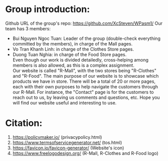 # Group introduction:
Github URL of the group's repo: https://github.com/XcSteven/WPasm1/
Our team has 3 members:
- Bui Nguyen Ngoc Tuan: Leader of the group (double-check everything committed by the members), in charge of the Mall pages.
- Vo Tran Khanh Linh: in charge of the Clothes Store pages.
- Duong Tuan Nghia: in charge of the Food Store pages. </br>
Even though our work is divided detailedly, cross-helping among members is also allowed, as this is a complex assignment. </br>
Our website is called "R-Mall", with the two stores being "R-Clothes" and "R-Food". The main purpose of our website is to showcase which products we have in store. There will be a total of 20 or more pages, each with their own purposes to help navigate the customers through our R-Mall. For instance, the "Contact" page is for the customers to reach out to us, by leaving us comments and questions, etc. Hope you will find our website useful and interesting to use.
# Citation:
1. https://policymaker.io/ (privacypolicy.html)
2. https://www.termsofservicegenerator.net/ (tos.html)
3. https://favicon.io/favicon-generator/ (Website's icon)
4. https://www.freelogodesign.org/ (R-Mall, R-Clothes and R-Food logo)
